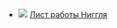* ![](/books/child_tale/Джон%20Рональд%20Руэл%20Толкин/Лист%20работы%20Ниггля.jpg) [Лист работы Ниггля](/books/child_tale/Джон%20Рональд%20Руэл%20Толкин/Лист%20работы%20Ниггля)
